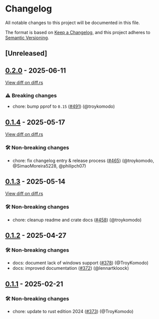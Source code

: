# Changelog

<!--
This file is automatically generated by our release process.
DO NOT edit it directly.
If you want to add a change log entry for this package,
please create a new file in /changes.d/<pr-number>.toml
Refer to the [README.md](/changes.d/README.md) for more information.
-->

All notable changes to this project will be documented in this file.

The format is based on [Keep a Changelog](https://keepachangelog.com/en/1.0.0/),
and this project adheres to [Semantic Versioning](https://semver.org/spec/v2.0.0.html).

## [Unreleased]

## [0.2.0](https://github.com/ScuffleCloud/scuffle/releases/tag/scuffle-pprof-v0.2.0) - 2025-06-11

[View diff on diff.rs](https://diff.rs/scuffle-pprof/0.1.4/scuffle-pprof/0.2.0/Cargo.toml)

### ⚠️ Breaking changes

- chore: bump pprof to `0.15` ([#491](https://github.com/scufflecloud/scuffle/pull/491)) (@troykomodo)

## [0.1.4](https://github.com/ScuffleCloud/scuffle/releases/tag/scuffle-pprof-v0.1.4) - 2025-05-17

[View diff on diff.rs](https://diff.rs/scuffle-pprof/0.1.3/scuffle-pprof/0.1.4/Cargo.toml)

### 🛠️ Non-breaking changes

- chore: fix changelog entry & release process ([#465](https://github.com/scufflecloud/scuffle/pull/465)) (@troykomodo, @SimaoMoreira5228, @philipch07)

## [0.1.3](https://github.com/ScuffleCloud/scuffle/releases/tag/scuffle-pprof-v0.1.3) - 2025-05-14

[View diff on diff.rs](https://diff.rs/scuffle-pprof/0.1.2/scuffle-pprof/0.1.3/Cargo.toml)

### 🛠️ Non-breaking changes

- chore: cleanup readme and crate docs ([#458](https://github.com/scufflecloud/scuffle/pull/458)) (@troykomodo)

## [0.1.2](https://github.com/ScuffleCloud/scuffle/releases/tag/scuffle-pprof-v0.1.2) - 2025-04-27

### 🛠️ Non-breaking changes

- docs: document lack of windows support ([#378](https://github.com/scufflecloud/scuffle/pull/378)) (@TroyKomodo)
- docs: improved documentation ([#372](https://github.com/scufflecloud/scuffle/pull/372)) (@lennartkloock)

## [0.1.1](https://github.com/ScuffleCloud/scuffle/releases/tag/scuffle-pprof-v0.1.1) - 2025-02-21

### 🛠️ Non-breaking changes

- chore: update to rust edition 2024 ([#373](https://github.com/scufflecloud/scuffle/pull/373)) (@TroyKomodo)
